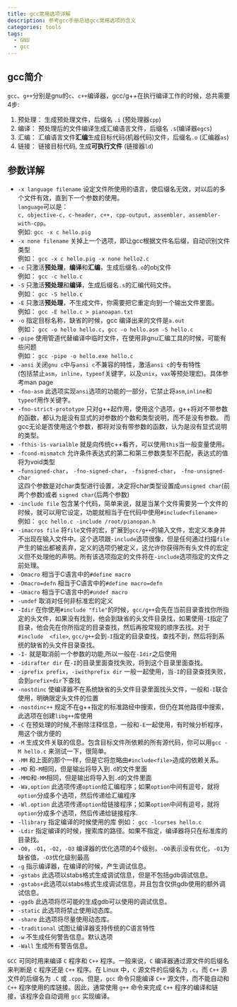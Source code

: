 ```yaml
---
title: gcc常用选项详解
description: 参考gcc手册总结gcc常用选项的含义
categories: tools
tags:
  - GNU
  - gcc
---
```


## gcc简介

`gcc`、`g++`分别是gnu的`c`、`c++`编译器，gcc/g++在执行编译工作的时候，总共需要4步:

1. 预处理： 生成预处理文件，后缀名 `.i` (预处理器`cpp`)
2. 编译： 预处理后的文件编译生成汇编语言文件，后缀名 `.s`(编译器`egcs`)
3. 汇编： 汇编语言文件**汇编**生成目标代码(机器代码)文件，后缀名`.o` (汇编器`as`)
4. 链接： 链接目标代码, 生成**可执行文件** (链接器`ld`)

## 参数详解

+ `-x language filename` 设定文件所使用的语言，使后缀名无效，对以后的多个文件有效，直到下一个参数的使用。  
`language`可以是：  
`c, objective-c, c-header, c++, cpp-output, assembler, assembler-with-cpp`。  
例如:  `gcc -x c hello.pig`
+ `-x none filename`  关掉上一个选项，即让gcc根据文件名后缀，自动识别文件类型  
例如：  `gcc -x c hello.pig -x none hello2.c`
+ `-c` 只激活**预处理**，**编译**和**汇编**，生成后缀名`.o`的obj文件  
例如： `gcc -c hello.c`
+ `-S` 只激活**预处理**和**编译**，生成后缀名`.s`的汇编代码文件。  
例如： `gcc -S hello.c`
+ `-E` 只激活**预处理**，不生成文件，你需要把它重定向到一个输出文件里面。  
例如： `gcc -E hello.c > pianoapan.txt`
+ `-o` 指定目标名称，缺省的时候，gcc 编译出来的文件是`a.out`  
例如： `gcc -o hello hello.c`，`gcc -o hello.asm -S hello.c`
+ `-pipe` 使用管道代替编译中临时文件，在使用非gnu汇编工具的时候，可能有些问题  
例如： `gcc -pipe -o hello.exe hello.c`
+ `-ansi` 关闭`gnu c`中与`ansi c`不兼容的特性，激活`ansi c`的专有特性  
(包括禁止`asm`，`inline`，`typeof`关键字，以及`unix`，`vax`等预处理宏)。具体参考man page  
+ `-fno-asm` 此选项实现`ansi`选项的功能的一部分，它禁止将`asm`,`inline`和`typeof`用作关键字。
+ `-fno-strict-prototype` 只对g++起作用，使用这个选项，g++将对不带参数的函数，都认为是没有显式的对参数的个数和类型说明，而不是没有参数。
而gcc无论是否使用这个参数，都将对没有带参数的函数，认为是没有显式说明的类型。
+ `-fthis-is-varialble`  就是向传统c++看齐，可以使用`this`当一般变量使用。
+ `-fcond-mismatch` 允许条件表达式的第二和第三参数类型不匹配，表达式的值将为void类型
+ `-funsigned-char`， `-fno-signed-char`， `-fsigned-char`， `-fno-unsigned-char`  
这四个参数是对char类型进行设置，决定将char类型设置成`unsigned char`(前两个参数)或者 `signed char`(后两个参数) 
+ `-include file` 包含某个代码，简单来说，就是当某个文件需要另一个文件的时候，就可以用它设定，功能就相当于在代码中使用`#include<filename>`  
例如： `gcc hello.c -include /root/pianopan.h`
+ `-imacros file` 将`file`文件的宏，扩展到`gcc/g++`的输入文件，宏定义本身并不出现在输入文件中。这个选项跟`-include`选项很像，但是任何通过扫描`file`产生的输出都被丢弃，定义的选项仍被定义，这允许你获得所有头文件的宏定义但不处理他的声明。所有该选项指定的文件将在`-include`选项指定的文件之前处理。
+ `-Dmacro` 相当于C语言中的`#define macro`
+ `-Dmacro=defn` 相当于C语言中的`#define macro=defn`
+ `-Umacro` 相当于C语言中的`#undef macro`
+ `-undef` 取消对任何非标准宏的定义 
+ `-Idir` 在你使用`#include "file"`的时候，`gcc/g++`会先在当前目录查找你所指定的头文件，如果没有找到，他会到缺省的头文件目录找，如果使用`-I`指定了目录，他会先在你所指定的目录查找，然后再按常规的顺序去找。对于`#include  <file>`, `gcc/g++`会到`-I`指定的目录查找，查找不到，然后将到系统的缺省的头文件目录查找。 
+ `-I-`  就是取消前一个参数的功能,所以一般在`-Idir`之后使用
+ `-idirafter dir` 在`-I`的目录里面查找失败，将到这个目录里面查找。
+ `-iprefix prefix`，`-iwithprefix dir` 一般一起使用，当`-I`的目录查找失败，会到`prefix+dir`下查找
+ `-nostdinc` 使编译器不在系统缺省的头文件目录里面找头文件，一般和`-I`联合使用，明确限定头文件的位置 
+ `-nostdinc++` 规定不在g++指定的标准路经中搜索，但仍在其他路径中搜索，此选项在创建`libg++`库使用 
+ `-C` 在预处理的时候,不删除注释信息，一般和`-E`一起使用，有时候分析程序，用这个很方便的
+ `-M` 生成文件关联的信息。包含目标文件所依赖的所有源代码，你可以用`gcc -M hello.c` 来测试一下，很简单。 
+ `-MM` 和上面的那个一样，但是它将忽略由`#include<file>`造成的依赖关系。
+ `-MD` 和`-M`相同，但是输出将导入到`.d`的文件里面
+ `-MMD`和`-MM`相同，但是输出将导入到`.d`的文件里面
+ `-Wa,option` 此选项传递`option`给汇编程序；如果`option`中间有逗号，就将`option`分成多个选项，然后传递给汇编程序 
+ `-Wl.option` 此选项传递`option`给链接程序；如果`option`中间有逗号，就将`option`分成多个选项，然后传递给链接程序. 
+ `-llibrary` 指定编译的时候使用的库
例如： `gcc -lcurses hello.c`
+ `-Ldir` 指定编译的时候，搜索库的路径。如果不指定，编译器将只在标准库的目录找。
+ `-O0`，`-O1`，`-O2`，`-O3` 编译器的优化选项的4个级别，`-O0`表示没有优化，`-O1`为缺省值，`-O3`优化级别最高
+ `-g` 指示编译器，在编译的时候，产生调试信息。
+ `-gstabs` 此选项以stabs格式生成调试信息，但是不包括gdb调试信息。
+ `-gstabs+`此选项以stabs格式生成调试信息，并且包含仅供gdb使用的额外调试信息。
+ `-ggdb`   此选项将尽可能的生成gdb可以使用的调试信息。
+ `-static` 此选项将禁止使用动态库。
+ `-share`  此选项将尽量使用动态库。
+ `-traditional` 试图让编译器支持传统的C语言特性 
+ `-w`    不生成任何警告信息。默认选项
+ `-Wall` 生成所有警告信息。

`GCC` 可同时用来编译 `C` 程序和 `C++` 程序。一般来说，`C` 编译器通过源文件的后缀名来判断是 `C` 程序还是 `C++` 程序。在 Linux 中，`C` 源文件的后缀名为 `.c`，而 `C++` 源文件的后缀名为 `.C` 或 `.cpp`。但是，`gcc` 命令只能编译 `C++` 源文件，而不能自动和 `C++` 程序使用的库链接。因此，通常使用 `g++` 命令来完成 `C++` 程序的编译和链接，该程序会自动调用 `gcc` 实现编译。